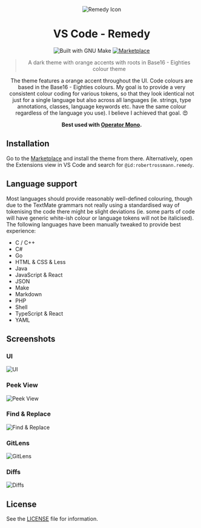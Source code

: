 <div align="center">

![Remedy Icon][remedy-icon]

# VS Code - Remedy

![Built with GNU Make][make-badge]
[![Marketplace][marketplace-badge]][marketplace-link]

> A dark theme with orange accents with roots in Base16 - Eighties colour theme

The theme features a orange accent throughout the UI. Code colours are based in the Base16 -
Eighties colours. My goal is to provide a very consistent colour coding for various tokens, so that
they look identical not just for a single language but also across all languages (ie. strings, type
annotations, classes, language keywords etc. have the same colour regardless of the language you
use). I believe I achieved that goal. 😍

**Best used with [Operator Mono][operator-link].**

</div>

## Installation

Go to the [Marketplace][marketplace-link] and install the theme from there. Alternatively, open the Extensions view in
VS Code and search for `@id:robertrossmann.remedy`.

## Language support

Most languages should provide reasonably well-defined colouring, though due to the TextMate grammars
not really using a standardised way of tokenising the code there might be slight deviations (ie.
some parts of code will have generic white-ish colour or language tokens will not be italicised).
The following languages have been manually tweaked to provide best experience:

- C / C++
- C#
- Go
- HTML & CSS & Less
- Java
- JavaScript & React
- JSON
- Make
- Markdown
- PHP
- Shell
- TypeScript & React
- YAML

## Screenshots

### UI

![UI][sceen-gui]

### Peek View

![Peek View][screen-peekview]

### Find & Replace

![Find & Replace][screen-search]

### GitLens

![GitLens][screen-gitlens]

### Diffs

![Diffs][screen-diffs]

## License

See the [LICENSE](LICENSE) file for information.

[make-badge]: https://img.shields.io/badge/Built%20with-GNU%20Make-brightgreen.svg?style=flat-square
[remedy-icon]: https://raw.githubusercontent.com/robertrossmann/vscode-remedy/master/resources/vscode-remedy-icon.png
[marketplace-badge]: https://img.shields.io/badge/Download%20On-Marketplace-brightgreen.svg?style=flat-square
[marketplace-link]: https://marketplace.visualstudio.com/items?itemName=robertrossmann.remedy
[operator-link]: https://www.typography.com/fonts/operator/styles/operatormono
[sceen-gui]: https://raw.githubusercontent.com/robertrossmann/vscode-remedy/master/resources/screenshots/gui.png
[screen-peekview]: https://raw.githubusercontent.com/robertrossmann/vscode-remedy/master/resources/screenshots/peekview.png
[screen-search]: https://raw.githubusercontent.com/robertrossmann/vscode-remedy/master/resources/screenshots/search.png
[screen-gitlens]: https://raw.githubusercontent.com/robertrossmann/vscode-remedy/master/resources/screenshots/gitlens.png
[screen-diffs]: https://raw.githubusercontent.com/robertrossmann/vscode-remedy/master/resources/screenshots/diffs.png
